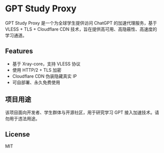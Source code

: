 # GPT Study Proxy

GPT Study Proxy 是一个为全球学生提供访问 ChatGPT 的加速代理服务，基于 VLESS + TLS + Cloudflare CDN 技术，旨在提供高可用、高隐蔽性、高速度的学习通道。

## Features

- 基于 Xray-core，支持 VLESS 协议
- 使用 HTTP/2 + TLS 加密
- Cloudflare CDN 伪装隐藏真实 IP
- 可自部署、永久免费使用

## 项目用途

该项目面向开发者、学生群体与开源社区，用于研究学习 GPT 接入加速技术。请勿用于违法用途。

## License

MIT

